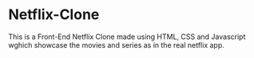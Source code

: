 # Netflix-Clone
This is a Front-End Netflix Clone made using HTML, CSS and Javascript wghich showcase the movies and series as in the real netflix app.
